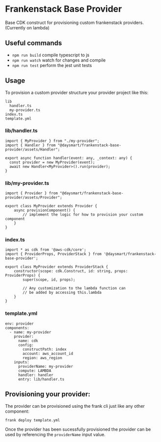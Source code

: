 # Frankenstack Base Provider
Base CDK construct for provisioning custom frankenstack providers. (Currently on lambda)

## Useful commands

 * `npm run build`   compile typescript to js
 * `npm run watch`   watch for changes and compile
 * `npm run test`    perform the jest unit tests

 ## Usage
 To provision a custom provider structure your provider project like this:
 ```
 lib
   handler.ts
   my-provider.ts
 index.ts
 template.yml
 ```

 ### lib/handler.ts
 ```
 import { MyProvider } from "./my-provider";
 import { Handler } from "@daysmart/frankenstack-base-provider/assets/Handler";

 export async function handler(event: any, _context: any) {
   const provider = new MyProvider(event);
   await new Handler<MyProvider>().run(provider);
 }
 ```

 ### lib/my-provider.ts
 ```
 import { Provider } from "@daysmart/frankenstack-base-provider/assets/Provider";

 export class MyProvider extends Provider {
     async provisionComponent() {
         // implement the logic for how to provision your custom component
     }
 }
 ```

 ### index.ts
 ```
 import * as cdk from '@aws-cdk/core';
 import { ProviderProps, ProviderStack } from '@daysmart/frankenstack-base-provider';

 export class MyProvider extends ProviderStack {
     constructor(scope: cdk.Construct, id: string, props: ProviderProps) {
         super(scope, id, props);

         // Any customization to the lambda function can
         // be added by accessing this.lambda
     }
 }
 ```

 ### template.yml
 ```
 env: provider
 components:
   - name: my-provider
     provider:
       name: cdk
       config:
         constructPath: index
         account: aws_account_id
         region: aws_region
     inputs:
       providerName: my-provider
       compute: LAMBDA
       handler: handler
       entry: lib/handler.ts
 ```

 ## Provisioning your provider:
 The provider can be provisioned using the frank cli just like any other component:
 ```
 frank deploy template.yml
 ```
 Once the provider has been sucessfully provisioned the provider can be used by 
 referencing the `providerName` input value.

